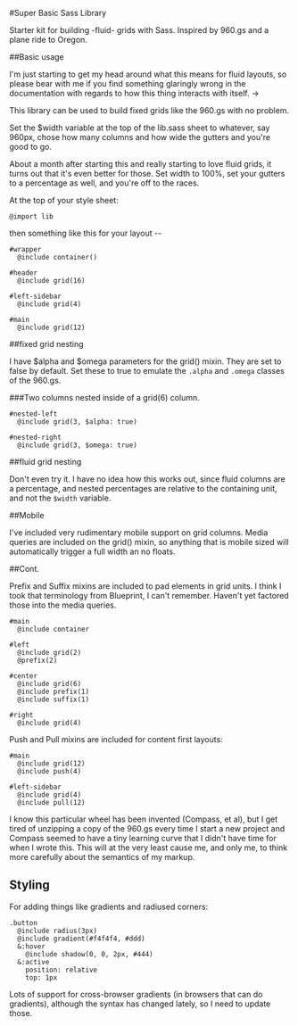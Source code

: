 #Super Basic Sass Library


Starter kit for building -fluid- grids with Sass.  Inspired by 960.gs and a plane ride to Oregon.

##Basic usage

I'm just starting to get my head around what this means for fluid layouts, so please bear with me if you find something glaringly wrong in the documentation with regards to how this thing interacts with itself. ->

This library can be used to build fixed grids like the 960.gs with no problem.  

Set the $width variable at the top of the lib.sass sheet to whatever, say 960px, chose how many columns and how wide the gutters and you're good to go.  

About a month after starting this and really starting to love fluid grids, it turns out that it's even better for those.  Set width to 100%, set your gutters to a percentage as well, and you're off to the races.

At the top of your style sheet:

    @import lib

then something like this for your layout --

    #wrapper
      @include container()
        
    #header
      @include grid(16)
        
    #left-sidebar
      @include grid(4)
        
    #main
      @include grid(12)
        
##fixed grid nesting

I have $alpha and $omega parameters for the grid() mixin.  They are set to false by default.  Set these to true to emulate the `.alpha` and `.omega` classes of the 960.gs.

###Two columns nested inside of a grid(6) column.

    #nested-left
      @include grid(3, $alpha: true)
      
    #nested-right
      @include grid(3, $omega: true)
      
##fluid grid nesting

Don't even try it.  I have no idea how this works out, since fluid columns are a percentage, and nested percentages are relative to the containing unit, and not the `$width` variable.

##Mobile

I've included very rudimentary mobile support on grid columns.  Media queries are included on the grid() mixin, so anything that is mobile sized will automatically trigger a full width an no floats.  

##Cont.

Prefix and Suffix mixins are included to pad elements in grid units.  I think I took that terminology from Blueprint, I can't remember.  Haven't yet factored those into the media queries.

    #main
      @include container
      
    #left
      @include grid(2)
      @prefix(2)
    
    #center
      @include grid(6)
      @include prefix(1)
      @include suffix(1)
      
    #right
      @include grid(4)


Push and Pull mixins are included for content first layouts:

    #main
      @include grid(12)
      @include push(4)
        
    #left-sidebar
      @include grid(4)
      @include pull(12)
        
I know this particular wheel has been invented (Compass, et al), but I get tired of unzipping a copy of the 960.gs every time I start a new project and Compass seemed to have a tiny learning curve that I didn't have time for when I wrote this.  This will at the very least cause me, and only me, to think more carefully about the semantics of my markup.

Styling
-------

For adding things like gradients and radiused corners:

    .button
      @include radius(3px)
      @include gradient(#f4f4f4, #ddd)
      &:hover
        @include shadow(0, 0, 2px, #444)
      &:active
        position: relative
        top: 1px
        

Lots of support for cross-browser gradients (in browsers that can do gradients), although the syntax has changed lately, so I need to update those.  

